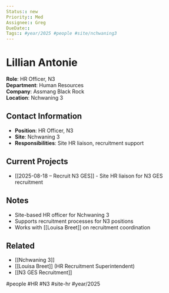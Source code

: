 ```yaml
---
Status:: new
Priority:: Med
Assignee:: Greg
DueDate:: 
Tags:: #year/2025 #people #site/nchwaning3
---
```


# Lillian Antonie

**Role**: HR Officer, N3  
**Department**: Human Resources  
**Company**: Assmang Black Rock  
**Location**: Nchwaning 3  

## Contact Information
- **Position**: HR Officer, N3
- **Site**: Nchwaning 3
- **Responsibilities**: Site HR liaison, recruitment support

## Current Projects
- [[2025-08-18 – Recruit N3 GES]] - Site HR liaison for N3 GES recruitment

## Notes
- Site-based HR officer for Nchwaning 3
- Supports recruitment processes for N3 positions
- Works with [[Louisa Breet]] on recruitment coordination

## Related
- [[Nchwaning 3]]
- [[Louisa Breet]] (HR Recruitment Superintendent)
- [[N3 GES Recruitment]]

#people #HR #N3 #site-hr #year/2025